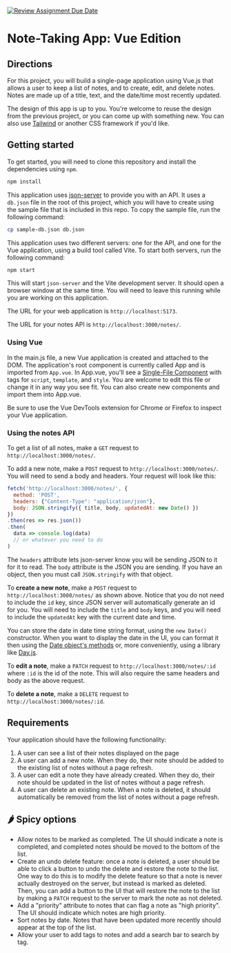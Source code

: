 [![Review Assignment Due Date](https://classroom.github.com/assets/deadline-readme-button-24ddc0f5d75046c5622901739e7c5dd533143b0c8e959d652212380cedb1ea36.svg)](https://classroom.github.com/a/5umuPXiD)
# Note-Taking App: Vue Edition

## Directions

For this project, you will build a single-page application using Vue.js that allows a user to keep a list of notes, and to create, edit, and delete notes. Notes are made up of a title, text, and the date/time most recently updated. 

The design of this app is up to you. You're welcome to reuse the design from the previous project, or you can come up with something new. You can also use [Tailwind](https://tailwindcss.com/) or another CSS framework if you'd like.

## Getting started

To get started, you will need to clone this repository and install the dependencies using `npm`.

```sh
npm install
```

This application uses [json-server](https://github.com/typicode/json-server) to provide you with an API. It uses a `db.json` file in the root of this project, which you will have to create using the sample file that is included in this repo. To copy the sample file, run the following command:

```sh
cp sample-db.json db.json
```

This application uses two different servers: one for the API, and one for the Vue application, using a build tool called Vite. To start both servers, run the following command:

```sh
npm start
```

This will start `json-server` and the Vite development server. It should open a browser window at the same time. You will need to leave this running while you are working on this application.

The URL for your web application is `http://localhost:5173`.

The URL for your notes API is `http://localhost:3000/notes/`.

### Using Vue

In the main.js file, a new Vue application is created and attached to the DOM. The application's root component is currently called App and is imported from `App.vue`. In App.vue, you'll see a [Single-File Component](https://vuejs.org/guide/scaling-up/sfc.html) with tags for `script`, `template`, and `style`. You are welcome to edit this file or change it in any way you see fit. You can also create new components and import them into App.vue.

Be sure to use the Vue DevTools extension for Chrome or Firefox to inspect your Vue application.

### Using the notes API

To get a list of all notes, make a `GET` request to `http://localhost:3000/notes/`.

To add a new note, make a `POST` request to `http://localhost:3000/notes/`. You will need to send a body and headers. Your request will look like this:

```js
fetch('http://localhost:3000/notes/', {
  method: 'POST', 
  headers: {"Content-Type": "application/json"}, 
  body: JSON.stringify({ title, body, updatedAt: new Date() })
})
.then(res => res.json())
.then(
  data => console.log(data)
  // or whatever you need to do
)
```

The `headers` attribute lets json-server know you will be sending JSON to it for it to read. The `body` attribute is the JSON you are sending. If you have an object, then you must call `JSON.stringify` with that object.

To **create a new note**, make a `POST` request to `http://localhost:3000/notes/` as shown above. Notice that you do not need to include the `id` key, since JSON server will automatically generate an id for you. You will need to include the `title` and `body` keys, and you will need to include the `updatedAt` key with the current date and time. 

You can store the date in date time string format, using the `new Date()` constructor. When you want to display the date in the UI, you can format it then using the [Date object's methods](https://developer.mozilla.org/en-US/docs/Web/JavaScript/Reference/Global_Objects/Date) or, more conveniently, using a library like [Day.js](https://day.js.org/).

To **edit a note**, make a `PATCH` request to `http://localhost:3000/notes/:id` where `:id` is the id of the note. This will also require the same headers and body as the above request.

To **delete a note**, make a `DELETE` request to `http://localhost:3000/notes/:id`.

## Requirements

Your application should have the following functionality:

1. A user can see a list of their notes displayed on the page
2. A user can add a new note. When they do, their note should be added to the existing list of notes without a page refresh.
3. A user can edit a note they have already created. When they do, their note should be updated in the list of notes without a page refresh.
4. A user can delete an existing note. When a note is deleted, it should automatically be removed from the list of notes without a page refresh.

## 🌶️ Spicy options

- Allow notes to be marked as completed. The UI should indicate a note is completed, and completed notes should be moved to the bottom of the list.
- Create an undo delete feature: once a note is deleted, a user should be able to click a button to undo the delete and restore the note to the list. One way to do this is to modify the delete feature so that a note is never actually destroyed on the server, but instead is marked as deleted. Then, you can add a button to the UI that will restore the note to the list by making a `PATCH` request to the server to mark the note as not deleted.
- Add a "priority" attribute to notes that can flag a note as "high priority". The UI should indicate which notes are high priority.
- Sort notes by date. Notes that have been updated more recently should appear at the top of the list.
- Allow your user to add tags to notes and add a search bar to search by tag.
